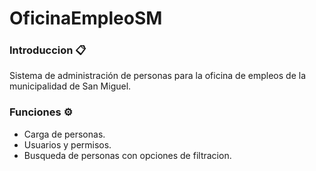 # OficinaEmpleoSM
### Introduccion 📋
  Sistema de administración de personas para la oficina de empleos de la municipalidad de San Miguel.
### Funciones ⚙️
  * Carga de personas.
  * Usuarios y permisos.
  * Busqueda de personas con opciones de filtracion.
